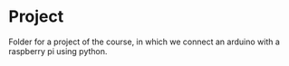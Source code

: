 # Project

Folder for a project of the course, in which we connect an arduino with a raspberry pi using python.